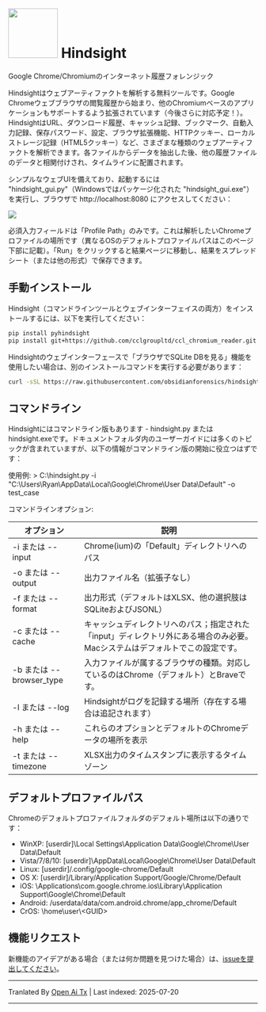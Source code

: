 ﻿<img src="https://raw.githubusercontent.com/obsidianforensics/hindsight/main/./pyhindsight/static/h.png" height="100px"/> Hindsight
=========

Google Chrome/Chromiumのインターネット履歴フォレンジック

Hindsightはウェブアーティファクトを解析する無料ツールです。Google Chromeウェブブラウザの閲覧履歴から始まり、他のChromiumベースのアプリケーションもサポートするよう拡張されています（今後さらに対応予定！）。HindsightはURL、ダウンロード履歴、キャッシュ記録、ブックマーク、自動入力記録、保存パスワード、設定、ブラウザ拡張機能、HTTPクッキー、ローカルストレージ記録（HTML5クッキー）など、さまざまな種類のウェブアーティファクトを解析できます。各ファイルからデータを抽出した後、他の履歴ファイルのデータと相関付けされ、タイムラインに配置されます。

シンプルなウェブUIを備えており、起動するには "hindsight_gui.py"（Windowsではパッケージ化された "hindsight_gui.exe"）を実行し、ブラウザで http://localhost:8080 にアクセスしてください：

<img src="https://raw.githubusercontent.com/obsidianforensics/hindsight/main/documentation/interface-v2.gif"/>

必須入力フィールドは「Profile Path」のみです。これは解析したいChromeプロファイルの場所です（異なるOSのデフォルトプロファイルパスはこのページ下部に記載）。「Run」をクリックすると結果ページに移動し、結果をスプレッドシート（または他の形式）で保存できます。

## 手動インストール

Hindsight（コマンドラインツールとウェブインターフェイスの両方）をインストールするには、以下を実行してください：
```sh
pip install pyhindsight
pip install git+https://github.com/cclgroupltd/ccl_chromium_reader.git
```


Hindsightのウェブインターフェースで「ブラウザでSQLite DBを見る」機能を使用したい場合は、別のインストールコマンドを実行する必要があります：

```sh
curl -sSL https://raw.githubusercontent.com/obsidianforensics/hindsight/master/install-js.sh | sh
```
## コマンドライン

Hindsightにはコマンドライン版もあります - hindsight.py または hindsight.exeです。ドキュメントフォルダ内のユーザーガイドには多くのトピックが含まれていますが、以下の情報がコマンドライン版の開始に役立つはずです：

使用例:  \> C:\\hindsight.py -i "C:\Users\Ryan\AppData\Local\Google\Chrome\User Data\Default" -o test_case

コマンドラインオプション:

| オプション         | 説明                                               |
| -------------- | -------------------------------------------------- |
| -i または --input  | Chrome(ium)の「Default」ディレクトリへのパス |
| -o または --output | 出力ファイル名（拡張子なし） |
| -f または --format | 出力形式（デフォルトはXLSX、他の選択肢はSQLiteおよびJSONL） |
| -c または --cache  | キャッシュディレクトリへのパス；指定された「input」ディレクトリ外にある場合のみ必要。Macシステムはデフォルトでこの設定です。 |
| -b または --browser_type | 入力ファイルが属するブラウザの種類。対応しているのはChrome（デフォルト）とBraveです。 |
| -l または --log	 | Hindsightがログを記録する場所（存在する場合は追記されます） |
| -h または --help   | これらのオプションとデフォルトのChromeデータの場所を表示 |
| -t または --timezone | XLSX出力のタイムスタンプに表示するタイムゾーン |

## デフォルトプロファイルパス

Chromeのデフォルトプロファイルフォルダのデフォルト場所は以下の通りです：
* WinXP:   \[userdir\]\Local Settings\Application Data\Google\Chrome\User Data\Default
* Vista/7/8/10: \[userdir\]\AppData\Local\Google\Chrome\User Data\Default
* Linux:   \[userdir\]/.config/google-chrome/Default
* OS X:    \[userdir\]/Library/Application Support/Google/Chrome/Default
* iOS:   \Applications\com.google.chrome.ios\Library\Application Support\Google\Chrome\Default
* Android: /userdata/data/com.android.chrome/app_chrome/Default
* CrOS: \home\user\\<GUID\>

## 機能リクエスト

新機能のアイデアがある場合（または何か問題を見つけた場合）は、[issueを提出してください](https://github.com/obsidianforensics/hindsight/issues/new/choose)。



---

Tranlated By [Open Ai Tx](https://github.com/OpenAiTx/OpenAiTx) | Last indexed: 2025-07-20

---